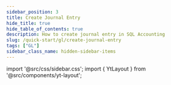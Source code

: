 ```yaml
---
sidebar_position: 3
title: Create Journal Entry 
hide_title: true
hide_table_of_contents: true
description: How to create journal entry in SQL Accounting
slug: /quick-start/gl/create-journal-entry
tags: ["GL"]
sidebar_class_name: hidden-sidebar-items
---
```


import '@src/css/sidebar.css';
import { YtLayout } from '@src/components/yt-layout';

<YtLayout 
    videoId="I5TC0re1fxQ"
/>
